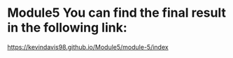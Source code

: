 # Module5 You can find the final result in the following link:
https://kevindavis98.github.io/Module5/module-5/index
